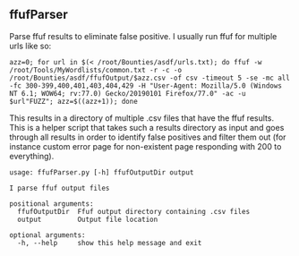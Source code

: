 ## ffufParser
Parse ffuf results to eliminate false positive. I usually run ffuf for multiple urls like so:
```
azz=0; for url in $(< /root/Bounties/asdf/urls.txt); do ffuf -w /root/Tools/MyWordlists/common.txt -r -c -o /root/Bounties/asdf/ffufOutput/$azz.csv -of csv -timeout 5 -se -mc all -fc 300-399,400,401,403,404,429 -H "User-Agent: Mozilla/5.0 (Windows NT 6.1; WOW64; rv:77.0) Gecko/20190101 Firefox/77.0" -ac -u $url"FUZZ"; azz=$((azz+1)); done
```
This results in a directory of multiple .csv files that have the ffuf results. This is a helper script that takes such a results directory as input and goes through all results in order to identify false positives and filter them out (for instance custom error page for non-existent page responding with 200 to everything).

```
usage: ffufParser.py [-h] ffufOutputDir output

I parse ffuf output files

positional arguments:
  ffufOutputDir  Ffuf output directory containing .csv files
  output         Output file location

optional arguments:
  -h, --help     show this help message and exit
```